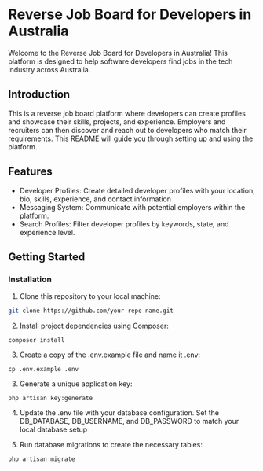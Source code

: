 # Reverse Job Board for Developers in Australia

Welcome to the Reverse Job Board for Developers in Australia! This platform is designed to help software developers find jobs in the tech industry across Australia.

## Introduction

This is a reverse job board platform where developers can create profiles and showcase their skills, projects, and experience. Employers and recruiters can then discover and reach out to developers who match their requirements. This README will guide you through setting up and using the platform.

## Features

- Developer Profiles: Create detailed developer profiles with your location, bio, skills, experience, and contact information
- Messaging System: Communicate with potential employers within the platform.
- Search Profiles: Filter developer profiles by keywords, state, and experience level.

## Getting Started

### Installation

1. Clone this repository to your local machine:

```sh
git clone https://github.com/your-repo-name.git
```        

2. Install project dependencies using Composer:

```
composer install
```

3. Create a copy of the .env.example file and name it .env:

```
cp .env.example .env
```

3. Generate a unique application key:
   
```
php artisan key:generate
```

4. Update the .env file with your database configuration. Set the DB_DATABASE, DB_USERNAME, and DB_PASSWORD to match your local database setup
   
6. Run database migrations to create the necessary tables:
   
```
php artisan migrate
```

